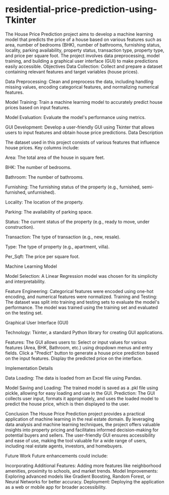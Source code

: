 # residential-price-prediction-using-Tkinter
The House Price Prediction project aims to develop a machine learning model that predicts the price of a house based on various features such as area, number of bedrooms (BHK), number of bathrooms, furnishing status, locality, parking availability, property status, transaction type, property type, and price per square foot. The project involves data preprocessing, model training, and building a graphical user interface (GUI) to make predictions easily accessible.
Objectives
Data Collection: Collect and prepare a dataset containing relevant features and target variables (house prices).

Data Preprocessing: Clean and preprocess the data, including handling missing values, encoding categorical features, and normalizing numerical features.

Model Training: Train a machine learning model to accurately predict house prices based on input features.

Model Evaluation: Evaluate the model's performance using metrics.

GUI Development: Develop a user-friendly GUI using Tkinter that allows users to input features and obtain house price predictions.
Data Description

The dataset used in this project consists of various features that influence house prices. Key columns include:

Area: The total area of the house in square feet.

BHK: The number of bedrooms.

Bathroom: The number of bathrooms.

Furnishing: The furnishing status of the property (e.g., furnished, semi-furnished, unfurnished).

Locality: The location of the property.

Parking: The availability of parking space.

Status: The current status of the property (e.g., ready to move, under construction).

Transaction: The type of transaction (e.g., new, resale).

Type: The type of property (e.g., apartment, villa).

Per_Sqft: The price per square foot.

Machine Learning Model

Model Selection: A Linear Regression model was chosen for its simplicity and interpretability.

Feature Engineering: Categorical features were encoded using one-hot encoding, and numerical features were normalized.
Training and Testing: The dataset was split into training and testing sets to evaluate the model's performance. The model was trained using the training set and evaluated on the testing set.

Graphical User Interface (GUI)

Technology: Tkinter, a standard Python library for creating GUI applications.

Features: The GUI allows users to:
Select or input values for various features (Area, BHK, Bathroom, etc.) using dropdown menus and entry fields.
Click a "Predict" button to generate a house price prediction based on the input features.
Display the predicted price on the interface.

Implementation Details

Data Loading: The data is loaded from an Excel file using Pandas.

Model Saving and Loading: The trained model is saved as a .pkl file using pickle, allowing for easy loading and use in the GUI.
Prediction: The GUI collects user input, formats it appropriately, and uses the loaded model to predict the house price, which is then displayed to the user.

Conclusion
The House Price Prediction project provides a practical application of machine learning in the real estate domain. By leveraging data analysis and machine learning techniques, the project offers valuable insights into property pricing and facilitates informed decision-making for potential buyers and sellers. The user-friendly GUI ensures accessibility and ease of use, making the tool valuable for a wide range of users, including real estate agents, investors, and homebuyers.

Future Work
Future enhancements could include:

Incorporating Additional Features: Adding more features like neighborhood amenities, proximity to schools, and market trends.
Model Improvements: Exploring advanced models like Gradient Boosting, Random Forest, or Neural Networks for better accuracy.
Deployment: Deploying the application as a web or mobile app for broader accessibility.
